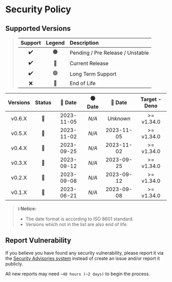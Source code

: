 # Security Policy

## Supported Versions

> | **Support** | **Legend** | **Description** |
> |:-:|:-:|:--|
> | ✔️ | 🟤 | Pending / Pre Release / Unstable |
> | ✔️ | 🔵 | Current Release |
> | ✔️ | 🟢 | Long Term Support |
> | ❌ | 🔴 | End of Life |

| **Versions** | **Status** | **🔵 Date** | **🟢 Date** | **🔴 Date** | **Target - Deno** |
|:-:|:-:|:-:|:-:|:-:|:-:|
| v0.6.X | 🔵 | 2023-11-05 | *N/A* | *Unknown* | >= v1.34.0 |
| v0.5.X | 🔴 | 2023-11-02 | *N/A* | 2023-11-05 | >= v1.34.0 |
| v0.4.X | 🔴 | 2023-09-25 | *N/A* | 2023-11-02 | >= v1.34.0 |
| v0.3.X | 🔴 | 2023-09-12 | *N/A* | 2023-09-25 | >= v1.34.0 |
| v0.2.X | 🔴 | 2023-09-08 | *N/A* | 2023-09-12 | >= v1.34.0 |
| v0.1.X | 🔴 | 2023-06-21 | *N/A* | 2023-09-08 | >= v1.34.0 |

> **ℹ️ Notice:**
>
> - The date format is according to ISO 8601 standard.
> - Versions which not in the list are also end of life.

## Report Vulnerability

If you believe you have found any security vulnerability, please report it via the [Security Advisories system](https://github.com/hugoalh-studio/advanced-determine-deno/security/advisories/new) instead of create an issue and/or report it publicly.

All new reports may need `~48 hours (~2 days)` to begin the process.
